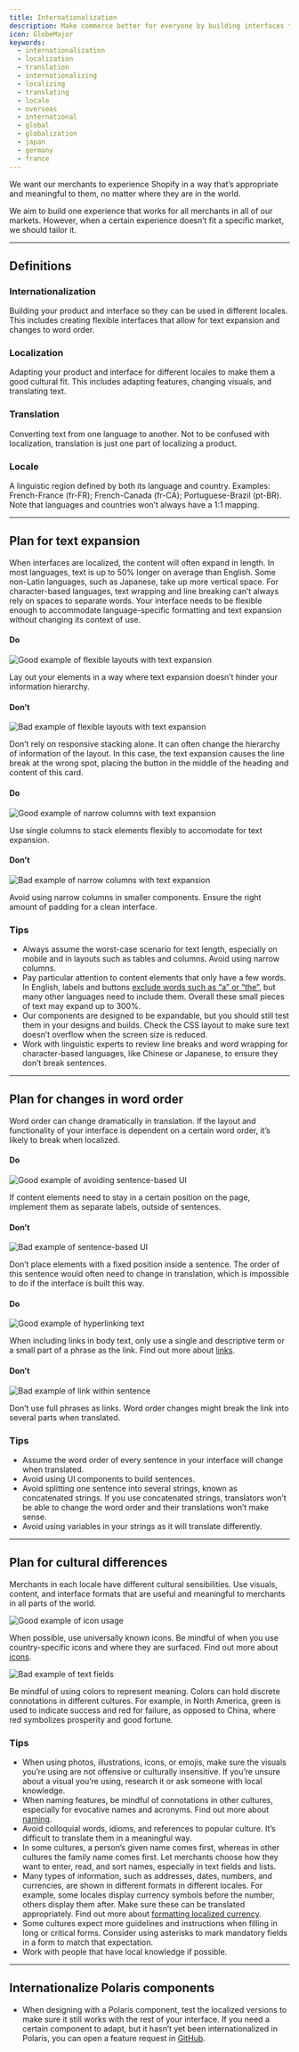 ```yaml
---
title: Internationalization
description: Make commerce better for everyone by building interfaces that work everywhere. These guidelines will help you design, write, and build products that can be used in every part of the world.
icon: GlobeMajor
keywords:
  - internationalization
  - localization
  - translation
  - internationalizing
  - localizing
  - translating
  - locale
  - overseas
  - international
  - global
  - globalization
  - japan
  - germany
  - france
---
```


We want our merchants to experience Shopify in a way that’s appropriate and meaningful to them, no matter where they are in the world.

We aim to build one experience that works for all merchants in all of our markets. However, when a certain experience doesn’t fit a specific market, we should tailor it.

---

## Definitions

### Internationalization

Building your product and interface so they can be used in different locales. This includes creating flexible interfaces that allow for text expansion and changes to word order.

### Localization

Adapting your product and interface for different locales to make them a good cultural fit. This includes adapting features, changing visuals, and translating text.

### Translation

Converting text from one language to another. Not to be confused with localization, translation is just one part of localizing a product.

### Locale

A linguistic region defined by both its language and country. Examples:
French-France (fr-FR); French-Canada (fr-CA); Portuguese-Brazil (pt-BR). Note that languages and countries won’t always have a 1:1 mapping.

---

## Plan for text expansion

When interfaces are localized, the content will often expand in length. In most languages, text is up to 50% longer on average than English. Some non-Latin languages, such as Japanese, take up more vertical space. For character-based languages, text wrapping and line breaking can’t always rely on spaces to separate words. Your interface needs to be flexible enough to accommodate language-specific formatting and text expansion without changing its context of use.

<!-- dodont -->

#### Do

![Good example of flexible layouts with text expansion](/images/foundations/foundations/internationalization/info-hierarchy-do@2x.png)

Lay out your elements in a way where text expansion doesn’t hinder your information hierarchy.

#### Don’t

![Bad example of flexible layouts with text expansion](/images/foundations/foundations/internationalization/info-hierarchy-dont@2x.png)

Don’t rely on responsive stacking alone. It can often change the hierarchy of information of the layout. In this case, the text expansion causes the line break at the wrong spot, placing the button in the middle of the heading and content of this card.

<!-- end -->

<!-- dodont -->

#### Do

![Good example of narrow columns with text expansion](/images/foundations/foundations/internationalization/narrow-columns-do@2x.png)

Use single columns to stack elements flexibly to accomodate for text expansion.

#### Don’t

![Bad example of narrow columns with text expansion](/images/foundations/foundations/internationalization/narrow-columns-dont@2x.png)

Avoid using narrow columns in smaller components. Ensure the right amount of padding for a clean interface.

<!-- end -->

### Tips

- Always assume the worst-case scenario for text length, especially on mobile and in layouts such as tables and columns. Avoid using narrow columns.
- Pay particular attention to content elements that only have a few words. In English, labels and buttons [exclude words such as “a” or “the”](/content/actionable-language#buttons), but many other languages need to include them. Overall these small pieces of text may expand up to 300%.
- Our components are designed to be expandable, but you should still test them in your designs and builds. Check the CSS layout to make sure text doesn’t overflow when the screen size is reduced.
- Work with linguistic experts to review line breaks and word wrapping for character-based languages, like Chinese or Japanese, to ensure they don’t break sentences.

---

## Plan for changes in word order

Word order can change dramatically in translation. If the layout and functionality of your interface is dependent on a certain word order, it’s likely to break when localized.

<!-- dodont -->

#### Do

![Good example of avoiding sentence-based UI](/images/foundations/foundations/internationalization/sentence-based-ui-do@2x.png)

If content elements need to stay in a certain position on the page, implement them as separate labels, outside of sentences.

#### Don’t

![Bad example of sentence-based UI](/images/foundations/foundations/internationalization/sentence-based-ui-dont@2x.png)

Don’t place elements with a fixed position inside a sentence. The order of this sentence would often need to change in translation, which is impossible to do if the interface is built this way.

<!-- end -->

<!-- dodont -->

#### Do

![Good example of hyperlinking text](/images/foundations/foundations/internationalization/hyperlink-text-do@2x.png)

When including links in body text, only use a single and descriptive term or a small part of a phrase as the link. Find out more about [links](/content/actionable-language#links).

#### Don’t

![Bad example of link within sentence](/images/foundations/foundations/internationalization/hyperlink-text-dont@2x.png)

Don’t use full phrases as links. Word order changes might break the link into several parts when translated.

<!-- end -->

### Tips

- Assume the word order of every sentence in your interface will change when translated.
- Avoid using UI components to build sentences.
- Avoid splitting one sentence into several strings, known as concatenated strings. If you use concatenated strings, translators won’t be able to change the word order and their translations won’t make sense.
- Avoid using variables in your strings as it will translate differently.

---

## Plan for cultural differences

Merchants in each locale have different cultural sensibilities. Use visuals, content, and interface formats that are useful and meaningful to merchants in all parts of the world.

![Good example of icon usage](/images/foundations/foundations/internationalization/icons-meaning@2x.png)

When possible, use universally known icons. Be mindful of when you use country-specific icons and where they are surfaced. Find out more about [icons](/design/icons).

![Bad example of text fields](/images/foundations/foundations/internationalization/colors-cultural-context@2x.png)

Be mindful of using colors to represent meaning. Colors can hold discrete connotations in different cultures. For example, in North America, green is used to indicate success and red for failure, as opposed to China, where red symbolizes prosperity and good fortune.

### Tips

- When using photos, illustrations, icons, or emojis, make sure the visuals you’re using are not offensive or culturally insensitive. If you’re unsure about a visual you’re using, research it or ask someone with local knowledge.
- When naming features, be mindful of connotations in other cultures, especially for evocative names and acronyms. Find out more about [naming](/content/naming).
- Avoid colloquial words, idioms, and references to popular culture. It’s difficult to translate them in a meaningful way.
- In some cultures, a person’s given name comes first, whereas in other cultures the family name comes first. Let merchants choose how they want to enter, read, and sort names, especially in text fields and lists.
- Many types of information, such as addresses, dates, numbers, and currencies, are shown in different formats in different locales. For example, some locales display currency symbols before the number, others display them after. Make sure these can be translated appropriately. Find out more about [formatting localized currency](/foundations/formatting-localized-currency#navigation).
- Some cultures expect more guidelines and instructions when filling in long or critical forms. Consider using asterisks to mark mandatory fields in a form to match that expectation.
- Work with people that have local knowledge if possible.

---

## Internationalize Polaris components

- When designing with a Polaris component, test the localized versions to make sure it still works with the rest of your interface.
  If you need a certain component to adapt, but it hasn’t yet been internationalized in Polaris, you can open a feature request in [GitHub](https://github.com/Shopify/polaris-react/issues/).
